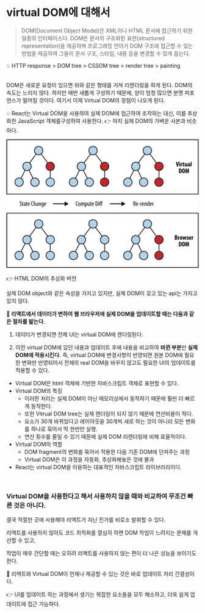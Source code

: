 # virtual DOM에 대해서

> DOM(Document Object Model)은 XML이나 HTML 문서에 접근하기 위한 일종의 인터페이스다.
> DOM은 문서의 구조화된 표현(structured representation)을 제공하며 프로그래밍 언어가 DOM 구조에 접근할 수 있는 방법을 제공하여 그들이 문서 구조, 스타일, 내용 등을 변경할 수 있게 돕는다.

<aside>
💡 HTTP response > DOM tree > CSSOM tree > render tree > painting

</aside>
<br />

DOM은 새로운 요청이 있으면 위와 같은 형태를 거쳐 리렌더링을 하게 된다.
DOM의 속도는 느리지 않다. 하지만 매번 새롭게 구성하기 때문에, 양이 엄청 많으면 분명 퍼포먼스가 떨어질 것이다.
여기서 이제 Virtual DOM의 장점이 나오게 된다.

💡 React는 Virtual DOM을 사용하여 실제 DOM에 접근하여 조작하는 대신, 이를 추상화한 JavaScript 객체를구성하여 사용한다. 👉 마치 실제 DOM의 가벼운 사본과 비슷하다.

![virtualDOM](Image/virtualDOM.png)

👉 HTML DOM의 추상화 버전

실제 DOM object와 같은 속성을 가지고 있지만, 실제 DOM이 갖고 있는 api는 가지고 있지 않다.
<br />

**👦 리액트에서 데이터가 변하여 웹 브라우저에 실제 DOM을 업데이트할 때는 다음과 같은 절차를 밟는다.**

1. 데이터가 변경되면 전체 UI는 virtual DOM에 렌더링된다.

2. 이전 virtual DOM에 있던 내용과 업데이트 후에 내용을 비교하여 **바뀐 부분**만 **실제 DOM에 적용시킨다.**
   즉, virtual DOM에 변경사항이 반영되면 원본 DOM에 필요한 변화만 반영되어서 전체의 real DOM을 바꾸지 않고도 필요한 UI의 업데이트를 적용할 수 있다.

- Virtual DOM은 html 객체에 기반한 자바스크립트 객체로 표현할 수 있다.
- Virtual DOM의 특징
  - 이러한 처리는 실제 DOM이 아닌 메모리상에서 동작하기 때문에 훨씬 더 빠르게 동작한다.
  - 또한 Vitrual DOM tree는 실제 렌더링이 되지 않기 때문에 연산비용이 적다.
  - 요소가 30개 바뀌었다고 레이아웃을 30개씩 새로 하는 것이 아니라 모든 변화를 하나로 묶어서 딱 한번만 실행.
  - 연산 횟수를 줄일 수 있기 때문에 실제 DOM 리렌더링에 비해 효율적이다.
- Virtual DOM의 역할
  - DOM fragment의 변화를 묶어서 적용한 다음 기존 DOM에 던져주는 과정
  - Virtual DOM은 이 과정을 자동화, 추상화해놓은 것에 불과
- React는 virtual DOM을 이용하는 대표적인 자바스크립트 라이브러리이다.

<br/>

### Virtual DOM을 사용한다고 해서 사용하지 않을 때와 비교하여 무조건 빠른 것은 아니다.

결국 적절한 곳에 사용해야 리액트가 지닌 진가를 비로소 발휘할 수 있다.

리액트를 사용하지 않아도 코드 최적화를 열심히 하면 DOM 작업이 느려지는 문제를 개선할 수 있고,

작업이 매우 간단할 때는 오히려 리액트를 사용하지 않는 편이 더 나은 성능을 보이기도 한다.

🤔 리액트와 Virtual DOM이 언제나 제공할 수 있는 것은 바로 업데이트 처리 간결성이다.

👉 UI를 업데이트 하는 과정에서 생기는 복잡한 요소들을 모두 해소하고, 더욱 쉽게 업데이트에 접근 가능하다.
